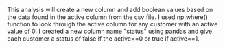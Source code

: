 This analysis will create a new column and add boolean values based on the data found in the active column from the csv file.
I used np.where() function to look through the active column for any customer with an active value of 0.
I created a new column name "status" using pandas and give each customer a status of false if the active==0 or true if active==1.
